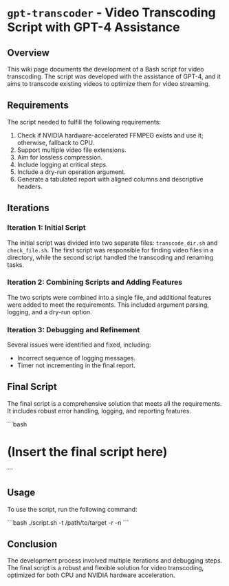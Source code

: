 # `gpt-transcoder` - Video Transcoding Script with GPT-4 Assistance

## Overview

This wiki page documents the development of a Bash script for video transcoding. The script was developed with the assistance of GPT-4, and it aims to transcode existing videos to optimize them for video streaming.

## Requirements

The script needed to fulfill the following requirements:

1. Check if NVIDIA hardware-accelerated FFMPEG exists and use it; otherwise, fallback to CPU.
2. Support multiple video file extensions.
3. Aim for lossless compression.
4. Include logging at critical steps.
5. Include a dry-run operation argument.
6. Generate a tabulated report with aligned columns and descriptive headers.

## Iterations

### Iteration 1: Initial Script

The initial script was divided into two separate files: `transcode_dir.sh` and `check_file.sh`. The first script was responsible for finding video files in a directory, while the second script handled the transcoding and renaming tasks.

### Iteration 2: Combining Scripts and Adding Features

The two scripts were combined into a single file, and additional features were added to meet the requirements. This included argument parsing, logging, and a dry-run option.

### Iteration 3: Debugging and Refinement

Several issues were identified and fixed, including:

- Incorrect sequence of logging messages.
- Timer not incrementing in the final report.

## Final Script

The final script is a comprehensive solution that meets all the requirements. It includes robust error handling, logging, and reporting features.

\`\`\`bash
# (Insert the final script here)
\`\`\`

## Usage

To use the script, run the following command:

\`\`\`bash
./script.sh -t /path/to/target -r -n
\`\`\`

## Conclusion

The development process involved multiple iterations and debugging steps. The final script is a robust and flexible solution for video transcoding, optimized for both CPU and NVIDIA hardware acceleration.